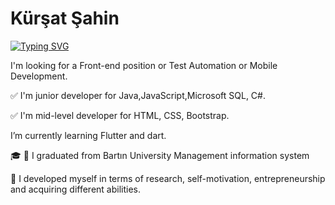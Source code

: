 # Kürşat Şahin

[![Typing SVG](https://readme-typing-svg.herokuapp.com?lines=Junior+Java+Developer)](https://git.io/typing-svg)












I'm looking for a Front-end position or Test Automation or Mobile Development.

✅ I'm junior developer for Java,JavaScript,Microsoft SQL, C#.

✅ I'm mid-level developer  for HTML, CSS, Bootstrap.

 I’m currently learning  Flutter and dart.

🎓 🌿 I graduated from Bartın University Management information system

💭 I developed myself in terms of research, self-motivation, entrepreneurship and acquiring different abilities.


